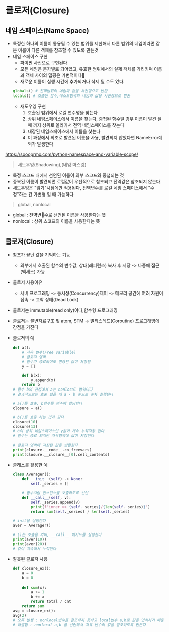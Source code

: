 # 클로저(Closure)
## 네임 스페이스(Name Space)

- 특정한 하나의 이름이 통용될 수 있는 범위를 제한해서 다른 범위의 네임이라면 같은 이름이 다른 객체를 참조할 수 있도록 만든것
- 네임 스페이스 구현
    - 파이썬 사전으로 구현된다
    - 모든 네임은 문자열로 되어있고, 유효한 범위에서의 실제 객체를 가리키며 이름과 객체 사이의 맵핑은 가변적이다
    - 새로운 이름이 실행 시간에 추가되거나 삭제 될 수도 있다.
    ```py
    globals() # 전역범위의 네임과 값을 사전형으로 반환
    locals() # 호출된 함수,메소드범위의 네임과 값을 사전형으로 반환
    ```
    - 새도우잉 구현
        1. 호출된 범위에서 로컬 변수명을 찾는다
        2. 상위 네임스페이스에서 이름을 찾는다, 중첩된 함수일 경우 이름이 발견 될 때 까지 상위로 올라가서 전역 네임스페이스를 찾는다
        3. 내장된 네임스페이스에서 이름을 찾는다
        4. 이 과정에서 최초로 발견된 이름을 사용, 발견되지 않았다면 NameError예외가 발생한다

https://soooprmx.com/python-namespace-and-variable-scope/

> 새도우잉(Shadowing),(네임 마스킹)
- 특정 스코프 내에서 선언된 이름이 외부 스코프와 중첩되는 것
- 중복된 이름이 발견되면 로컬값이 우선적으로 참조되고 전역값은 참조되지 않는다
- 새도우잉은 "읽기"시점에만 적용된다, 전역변수를 로컬 네임 스페이스에서 "수정"하는 건 가변형 일 때 가능하다

> global, nonlocal
- global : 전역변수로 선언된 이름을 사용한다는 뜻
- nonlocal : 상위 스코프의 이름을 사용한다는 뜻
#
## 클로저(Closure)
- 참조가 끝난 값을 기억하는 기능
    - 외부에서 호출된 함수의 변수값, 상태(래퍼런스) 복사 후 저장 -> 나중에 접근(엑세스) 가능
- 클로저 사용이유
    - 서버 프로그래밍 -> 동시성(Concurrency)제어 -> 메모리 공간에 여러 자원이 접속 -> 교착 상태(Dead Lock)
- 클로저는 immutable(read only)이다,함수형 프로그래밍
- 클로저는 불변자료구조 및 atom, STM -> 멀티스레드(Coroutine) 프로그래밍에 강점을 가진다
- 클로저의 예
    ```py
    def a():
        # 자유 변수(Free variable)
        # 클로저 영역
        # 함수가 종료되어도 변경된 값이 저장됨
        y = []

        def b(x):
            y.append(x)
        return b
    # 함수 b의 관점에서 a는 nonlocal 범위이다
    # 결과적으로는 호출 했을 때 a - b 순으로 순차 실행된다
    
    # a()를 호출, b함수를 변수에 할당한다
    closure = a()

    # b()를 호출 하는 것과 같다
    closure(10)
    closure(13)
    # b의 상위 네임스페이스인 y값이 계속 누적저장 된다
    # 함수는 종료 되지만 자유영역에 값이 저장된다

    # 클로저 영역에 저장된 값을 반환한다
    print(closure.__code__.co_freevars)
    print(closure.__closure__[0].cell_contents)


    ```
- 클래스를 활용한 예
    ```py
    class Averager():
        def __init__(self) -> None:
            self._series = []

        # 함수처럼 인스턴스를 호출하도록 선언
        def __call__(self, v):
            self._series.append(v)
            print(f'inner >> {self._series}/{len(self._series)}')
            return sum(self._series) / len(self._series)
    
    # init을 실행한다
    aver = Averager()
    
    # ()는 호출을 의미, __call__ 메서드를 실행한다
    print(aver(10))
    print(aver(20))
    # 값이 계속해서 누적된다
    ```

- 잘못된 클로저 사용
    ```py
    def closure_ex():
        a = 0
        b = 0
        
        def sum(x):
            a += 1
            b += x
            return total / cnt
        return sum
    avg = closure_ex():
    avg(2)
    # 오류 발생 : nonlocal변수를 참조하지 못하고 local변수 a,b로 값을 인식하기 때문에 오류가 발생한다
    # 해결법 : nonlocal a,b 를 선언해서 자유 변수의 값을 참조하도록 만든다
    ```